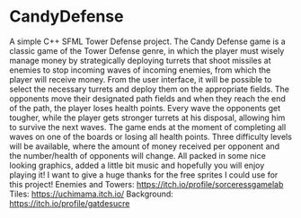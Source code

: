 # CandyDefense
A simple C++ SFML Tower Defense project.
The Candy Defense game is a classic game of the Tower Defense genre, in which the player must wisely manage money by strategically deploying turrets that shoot missiles at enemies to stop incoming waves of incoming enemies, from which the player will receive money. From the user interface, it will be possible to select the necessary turrets and deploy them on the appropriate fields. The opponents move their designated path fields and when they reach the end of the path, the player loses health points. Every wave the opponents get tougher, while the player gets stronger turrets at his disposal, allowing him to survive the next waves. The game ends 
at the moment of completing all waves on one of the boards or losing all health points. Three difficulty levels will be available, where the amount of money received per opponent and the number/health of opponents will change. All packed in some nice looking graphics, added a little bit music and hopefully you will enjoy playing it!
I want to give a huge thanks for the free sprites I could use for this project!
Enemies and Towers: https://itch.io/profile/sorceressgamelab
Tiles: https://uchimama.itch.io/
Background: https://itch.io/profile/gatdesucre
